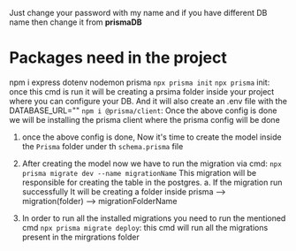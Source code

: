 Just change your password with my name and if you have different DB name then change it from **prismaDB**


# Packages need in the project
npm i express dotenv nodemon prisma 
`npx prisma init`
`npx prisma` init: once this cmd is run it will be creating a prsima folder inside your project where you can configure your DB. And it will also create an .env file with the DATABASE_URL=""
`npm i @prisma/client`: Once the above config is done we will be installing the prisma client where the prisma config will be done

1. once the above config is done, Now it's time to create the model inside the `Prisma` folder under th `schema.prisma` file
2. After creating the model now we have to run the migration via cmd: `npx prisma migrate dev --name migrationName` This migration will be responsible for creating the table in the postgres.
    a. If the migration run successfully It will be creating a folder inside prisma --> migration(folder) --> migrationFolderName

3. In order to run all the installed migrations you need to run the mentioned cmd
 `npx prisma migrate deploy`: this cmd will run all the migrations present in the mirgrations folder